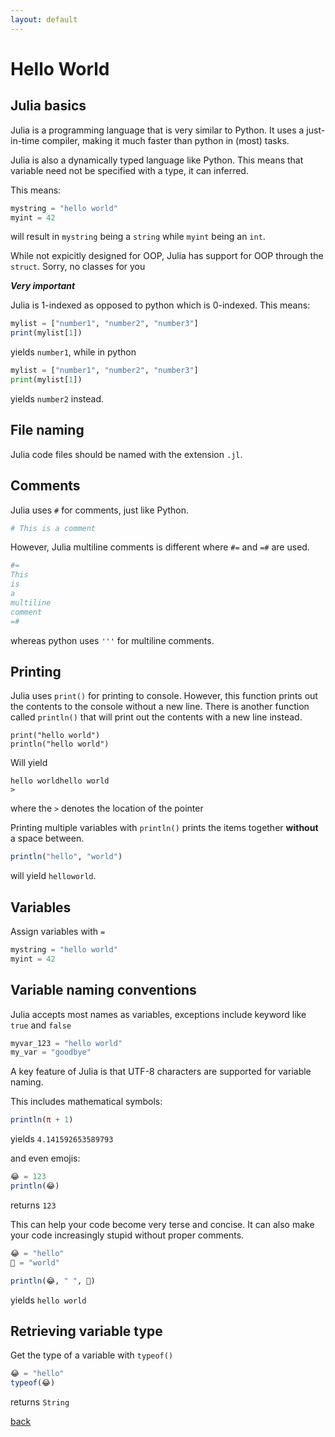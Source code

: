 ```yaml
---
layout: default
---
```


# Hello World

## Julia basics

Julia is a programming language that is very similar to Python. It uses a just-in-time compiler, making it much faster than python in (most) tasks.

Julia is also a dynamically typed language like Python. This means that variable need not be specified with a type, it can inferred.

This means:

```julia
mystring = "hello world"
myint = 42
```
will result in `mystring` being a `string` while `myint` being an `int`.

While not expicitly designed for OOP, Julia has support for OOP through the `struct`. 
Sorry, no classes for you

***Very important***

Julia is 1-indexed as opposed to python which is 0-indexed. This means:

```julia
mylist = ["number1", "number2", "number3"]
print(mylist[1])
```
yields `number1`, while in python

```python
mylist = ["number1", "number2", "number3"]
print(mylist[1])
```
yields `number2` instead.

## File naming

Julia code files should be named with the extension `.jl`.

## Comments

Julia uses `#` for comments, just like Python.

```julia
# This is a comment
```

However, Julia multiline comments is different where `#=` and `=#` are used.

```julia
#=
This 
is
a
multiline
comment
=#
```

whereas python uses `'''` for multiline comments.

## Printing

Julia uses `print()` for printing to console. However, this function prints out the contents to the console without a new line. There is another function called `println()` that will print out the contents with a new line instead.

```juila
print("hello world")
println("hello world")
```

Will yield

```
hello worldhello world
>
```

where the `>` denotes the location of the pointer

Printing multiple variables with `println()` prints the items together **without** a space between.

```julia
println("hello", "world")
```

will yield `helloworld`.

## Variables

Assign variables with `=`

```julia
mystring = "hello world"
myint = 42
```

## Variable naming conventions

Julia accepts most names as variables, exceptions include keyword like `true` and `false`

```julia
myvar_123 = "hello world"
my_var = "goodbye"
```
A key feature of Julia is that UTF-8 characters are supported for variable naming.

This includes mathematical symbols:

```julia
println(π + 1)
```

yields `4.141592653589793`

and even emojis:

```julia
😂 = 123
println(😂)
```

returns `123`

This can help your code become very terse and concise. It can also make your code increasingly stupid without proper comments.

```julia
😂 = "hello"
💩 = "world"

println(😂, " ", 💩)
```

yields `hello world`

## Retrieving variable type

Get the type of a variable with `typeof()`

```julia
😂 = "hello"
typeof(😂)
```

returns `String`

[back](../)